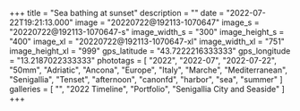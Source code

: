 +++
title = "Sea bathing at sunset"
description = ""
date = "2022-07-22T19:21:13.000"
image = "20220722@192113-1070647"
image_s = "20220722@192113-1070647-s"
image_width_s = "300"
image_height_s = "400"
image_xl = "20220722@192113-1070647-xl"
image_width_xl = "751"
image_height_xl = "999"
gps_latitude = "43.7222216333333"
gps_longitude = "13.2187022333333"
phototags = [ "2022", "2022-07", "2022-07-22", "50mm", "Adriatic", "Ancona", "Europe", "Italy", "Marche", "Mediterranean", "Senigallia", "Tenset", "afternoon", "canonfd", "harbor", "sea", "summer" ]
galleries = [ "", "2022 Timeline", "Portfolio", "Senigallia City and Seaside" ]
+++

